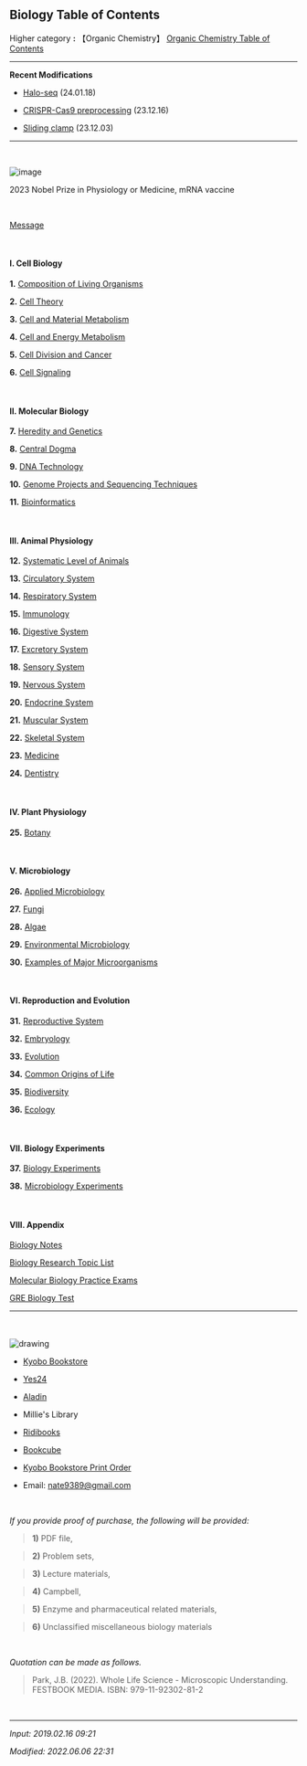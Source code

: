 ## **Biology Table of Contents**

Higher category **:** 【Organic Chemistry】 [Organic Chemistry Table of Contents](https://jb243.github.io/pages/1483)

---

**Recent Modifications**

* [Halo-seq](https://jb243.github.io/pages/75#:~:text=%E2%91%A2-,Halo%2Dseq,-%3A%20A%20technique) (24.01.18)

* [CRISPR-Cas9 preprocessing](https://jb243.github.io/pages/77#:~:text=CRISPR%2DCas9%20Gene%20Editing%20Technology) (23.12.16)

* [Sliding clamp](https://jb243.github.io/pages/74#:~:text=%E2%97%8B-,Sliding%20clamp,-Figure.%202.) (23.12.03)

---

<br>

![image](https://github.com/JB243/jb243.github.io/assets/55747737/9c056b89-bd42-4cc5-8695-833fe5150041)

2023 Nobel Prize in Physiology or Medicine, mRNA vaccine

<br>

[Message](https://jb243.github.io/pages/1887)

<br>

#### **Ⅰ. Cell Biology**

**1.** [Composition of Living Organisms](https://jb243.github.io/pages/67)

**2.** [Cell Theory](https://jb243.github.io/pages/1409)

**3.** [Cell and Material Metabolism](https://jb243.github.io/pages/69)

**4.** [Cell and Energy Metabolism](https://jb243.github.io/pages/70)

**5.** [Cell Division and Cancer](https://jb243.github.io/pages/71)

**6.** [Cell Signaling](https://jb243.github.io/pages/1424)

<br>

#### **Ⅱ. Molecular Biology**

**7.** [Heredity and Genetics](https://jb243.github.io/pages/72)

**8.** [Central Dogma](https://jb243.github.io/pages/74)

**9.** [DNA Technology](https://jb243.github.io/pages/77)

**10.** [Genome Projects and Sequencing Techniques](https://jb243.github.io/pages/75)

**11.** [Bioinformatics](https://jb243.github.io/pages/1831)

<br>

#### **Ⅲ. Animal Physiology**

**12.** [Systematic Level of Animals](https://jb243.github.io/pages/81)

**13.** [Circulatory System](https://jb243.github.io/pages/83)

**14.** [Respiratory System](https://jb243.github.io/pages/85)

**15.** [Immunology](https://jb243.github.io/pages/86)

**16.** [Digestive System](https://jb243.github.io/pages/82)

**17.** [Excretory System](https://jb243.github.io/pages/87)

**18.** [Sensory System](https://jb243.github.io/pages/576)

**19.** [Nervous System](https://jb243.github.io/pages/577)

**20.** [Endocrine System](https://jb243.github.io/pages/89)

**21.** [Muscular System](https://jb243.github.io/pages/88)

**22.** [Skeletal System](https://jb243.github.io/pages/90)

**23.** [Medicine](https://jb243.github.io/pages/2086)

**24.** [Dentistry](https://jb243.github.io/pages/1437)

<br>

#### **Ⅳ. Plant Physiology**

**25.** [Botany](https://jb243.github.io/pages/578)

<br>

#### **Ⅴ. Microbiology**

**26.** [Applied Microbiology](https://jb243.github.io/pages/1021)

**27.** [Fungi](https://jb243.github.io/pages/1470)

**28.** [Algae](https://jb243.github.io/pages/1430)

**29.** [Environmental Microbiology](https://jb243.github.io/pages/1484)

**30.** [Examples of Major Microorganisms](https://jb243.github.io/pages/1436)

<br>

#### **Ⅵ. Reproduction and Evolution**

**31.** [Reproductive System](https://jb243.github.io/pages/553)

**32.** [Embryology](https://jb243.github.io/pages/555)

**33.** [Evolution](https://jb243.github.io/pages/78)

**34.** [Common Origins of Life](https://jb243.github.io/pages/79)

**35.** [Biodiversity](https://jb243.github.io/pages/80)

**36.** [Ecology](https://jb243.github.io/pages/2033)

<br>

#### **Ⅶ. Biology Experiments**

**37.** [Biology Experiments](https://jb243.github.io/pages/1481)

**38.** [Microbiology Experiments](https://jb243.github.io/pages/1487)

<br>

#### **Ⅷ. Appendix**

[Biology Notes](https://jb243.github.io/pages/1381)

[Biology Research Topic List](https://jb243.github.io/pages/242#footnote_link_67_53)

[Molecular Biology Practice Exams](https://jb243.github.io/pages/2051)

[GRE Biology Test](https://jb243.github.io/pages/2271)

---

<br>

<br>

<img src="https://img1.daumcdn.net/thumb/R1280x0/?scode=mtistory2&fname=https://blog.kakaocdn.net/dn/doegjH/btrJn73EM8t/BKnknLQ679FkDSChsmXLR0/img.jpg" alt="drawing" />

<br>

* [Kyobo Bookstore](https://product.kyobobook.co.kr/detail/S000061671066)

* [Yes24](http://www.yes24.com/Product/Goods/114247004)

* [Aladin](https://www.aladin.co.kr/search/wsearchresult.aspx?SearchTarget=EBook&KeyWord=%ED%86%B5%EC%A7%B8%EB%A1%9C+%EC%83%9D%EB%AC%BC%ED%95%99&KeyRecentPublish=0&OutStock=0&ViewType=Detail&CustReviewCount=0&CustReviewRank=0&KeyFullWord=%ED%86%B5%EC%A7%B8%EB%A1%9C+%EC%83%9D%EB%AC%BC%ED%95%99&KeyLastWord=%ED%86%B5%EC%A7%B8%EB%A1%9C+%EC%83%9D%EB%AC%BC%ED%95%99&CategorySearch=&chkKeyTitle=&chkKeyAuthor=&chkKeyPublisher=&chkKeyISBN=&chkKeyTag=&chkKeyTOC=&chkKeySubject=&SuggestKeyWord=)

* Millie's Library

* [Ridibooks](https://ridibooks.com/books/4381000187)

* [Bookcube](https://www.bookcube.com/detail.asp?series_num=922027833)

* [Kyobo Bookstore Print Order](http://pod.kyobobook.co.kr/podBook/podBookDetailView.ink?barcode=1400000512425&ejkGb=KOR)

* Email: nate9389@gmail.com

<br>

_If you provide proof of purchase, the following will be provided:_

> **1)** PDF file,

> **2)** Problem sets,

> **3)** Lecture materials,

> **4)** Campbell,

> **5)** Enzyme and pharmaceutical related materials,

> **6)** Unclassified miscellaneous biology materials

<br>

_Quotation can be made as follows._

> Park, J.B. (2022). Whole Life Science - Microscopic Understanding. FESTBOOK MEDIA. ISBN: 979-11-92302-81-2

<br>

---

*Input: 2019.02.16 09:21*

*Modified: 2022.06.06 22:31*
